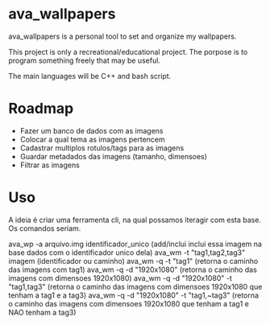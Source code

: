 # ava_wallpapers

ava_wallpapers is a personal tool to set and organize my wallpapers.

This project is only a recreational/educational project. The porpose is to program something freely that may be useful.

The main languages will be C++ and bash script.

# Roadmap

- Fazer um banco de dados com as imagens
- Colocar a qual tema as imagens pertencem
- Cadastrar multiplos rotulos/tags para as imagens
- Guardar metadados das imagens (tamanho, dimensoes)
- Filtrar as imagens

# Uso

A ideia é criar uma ferramenta cli, na qual possamos iteragir com esta base. Os comandos seriam.

ava_wp -a arquivo.img identificador_unico (add/inclui inclui essa imagem na base dados com o identificador unico dela)
ava_wm -t "tag1,tag2,tag3" imagem (identificador ou caminho)
ava_wm -q -t "tag1" (retorna o caminho das imagens com tag1)
ava_wm -q -d "1920x1080" (retorna o caminho das imagens com dimensoes 1920x1080)
ava_wm -q -d "1920x1080" -t "tag1,tag3" (retorna o caminho das imagens com dimensoes 1920x1080 que tenham a tag1 e a tag3)
ava_wm -q -d "1920x1080" -t "tag1,~tag3" (retorna o caminho das imagens com dimensoes 1920x1080 que tenham a tag1 e NAO tenham a tag3)
